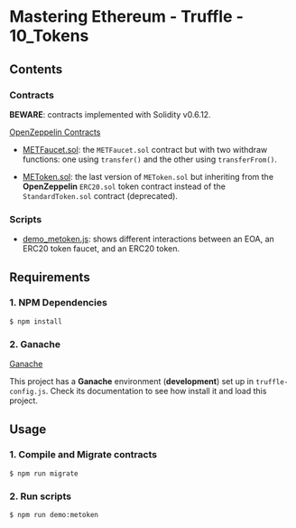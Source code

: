 # Mastering Ethereum - Truffle - 10_Tokens

## Contents

### Contracts

**BEWARE**: contracts implemented with Solidity v0.6.12.

[OpenZeppelin Contracts](https://github.com/OpenZeppelin/openzeppelin-contracts)

- [METFaucet.sol](contracts/METFaucet.sol): the `METFaucet.sol` contract but with two withdraw functions: one using `transfer()` and the other using `transferFrom()`.

- [METoken.sol](contracts/METoken.sol): the last version of `METoken.sol` but inheriting from the **OpenZeppelin** `ERC20.sol` token contract instead of the `StandardToken.sol` contract (deprecated).

### Scripts

- [demo_metoken.js](scripts/demo_metoken.js): shows different interactions between an EOA, an ERC20 token faucet, and an ERC20 token.

## Requirements

### 1. NPM Dependencies

```shell
$ npm install
```

### 2. Ganache

[Ganache](https://www.trufflesuite.com/ganache)

This project has a **Ganache** environment (**development**) set up in `truffle-config.js`. Check its documentation to see how install it and load this project.

## Usage

### 1. Compile and Migrate contracts

```shell
$ npm run migrate
```

### 2. Run scripts

```shell
$ npm run demo:metoken
```
